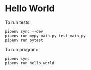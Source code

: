 # Hello World

To run tests:

```
pipenv sync --dev
pipenv run mypy main.py test_main.py
pipenv run pytest

```

To run program:

```
pipenv sync
pipenv run hello_world
```
